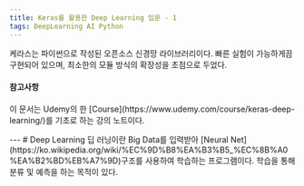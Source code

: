 ```yaml
---
title: Keras를 활용한 Deep Learning 입문 - 1
tags: DeepLearning AI Python
---
```

케라스는 파이썬으로 작성된 오픈소스 신경망 라이브러리이다. 빠른 실험이 가능하게끔 구현되어 있으며, 최소한의 모듈 방식의 확장성을 초점으로 두었다. 

<!--more-->

<div class="card card--center">
  <div class="card__content">
    <div class="card__header">
      <h4>참고사항</h4>
    </div>
    <p>이 문서는 Udemy의 한 [Course](https://www.udemy.com/course/keras-deep-learning/)를 기초로 하는 강의 노트이다.</p>
  </div>
</div>
---
# Deep Learning
딥 러닝이란 Big Data를 입력받아 [Neural Net](https://ko.wikipedia.org/wiki/%EC%9D%B8%EA%B3%B5_%EC%8B%A0%EA%B2%BD%EB%A7%9D)구조를 사용하여 학습하는 프로그램이다. 학습을 통해 분류 및 예측을 하는 목적이 있다.
